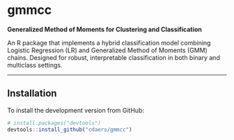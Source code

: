 # gmmcc

**Generalized Method of Moments for Clustering and Classification**

An R package that implements a hybrid classification model combining Logistic Regression (LR) and Generalized Method of Moments (GMM) chains. Designed for robust, interpretable classification in both binary and multiclass settings.

---

## Installation

To install the development version from GitHub:

```r
# install.packages("devtools")
devtools::install_github("cdaers/gmmcc")
